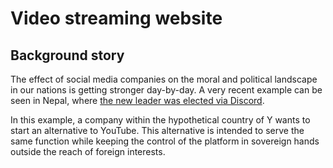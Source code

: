 # Video streaming website

## Background story

The effect of social media companies on the moral and political landscape in
our nations is getting stronger day-by-day. A very recent example can be seen in
Nepal, where [the new leader was elected via Discord](https://www.thestreet.com/crypto/policy/nepals-gen-z-picks-new-leader-on-discord-crypto-community-in-shock).

In this example, a company within the hypothetical country of Y wants to start an
alternative to YouTube. This alternative is intended to serve the same function
while keeping the control of the platform in sovereign hands outside the reach
of foreign interests.
